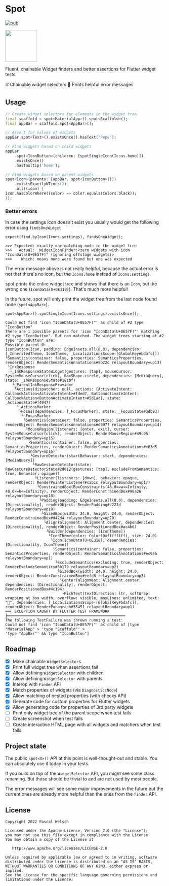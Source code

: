 # Spot

[![pub](https://img.shields.io/pub/v/spot?include_prereleases)](https://pub.dev/packages/spot)

<img src="https://user-images.githubusercontent.com/1096485/188243198-7abfc785-8ecd-40cb-bb28-5561610432a4.png" height="100px">

Fluent, chainable Widget finders and better assertions for Flutter widget tests

⛓️ Chainable widget selectors
💙 Prints helpful error messages

## Usage

```dart
// Create widget selectors for elements in the widget tree
final scaffold = spot<MaterialApp>().spot<Scaffold>();
final appBar = scaffold.spot<AppBar>();

// Assert for values of widgets
appBar.spot<Text>().existsOnce().hasText('Pepe');

// Find widgets based on child widgets
appBar
    .spot<IconButton>(children: [spotSingleIcon(Icons.home)])
    .existsOnce()
    .hasTooltip('home');

// Find widgets based on parent widgets
spot<Icon>(parents: [appBar, spot<IconButton>()])
    .existsExactlyNTimes(2)
    .all((icon) {
icon.hasColorWhere((color) => color.equals(Colors.black));
});
```

### Better errors

In case the settings icon doesn't exist you usually would get the following error using `findsOneWidget`

```
expect(find.byIcon(Icons.settings), findsOneWidget);

>>> Expected: exactly one matching node in the widget tree
>>>   Actual: _WidgetIconFinder:<zero widgets with icon "IconData(U+0E57F)" (ignoring offstage widgets)>
>>>    Which: means none were found but one was expected
```

The error message above is not really helpful, because the actual error is not that there's no icon, but the `Icons.home` instead of `Icons.settings`. 

spot prints the entire widget tree and shows that there is an `Icon`, but the wrong one (`IconData(U+0E318)`). 
That's much more helpful!

In the future, spot will only print the widget tree from the last node found node (`spot<AppBar>`).

```
spot<AppBar>().spotSingleIcon(Icons.settings).existsOnce();

Could not find 'icon "IconData(U+0E57F)"' as child of #2 type "IconButton"
There are 1 possible parents for 'icon "IconData(U+0E57F)"' matching #2 type "IconButton". But non matched. The widget trees starting at #2 type "IconButton" are:
Possible parent 0:
IconButton(Icon, padding: EdgeInsets.all(8.0), dependencies: [_InheritedTheme, IconTheme, _LocalizationsScope-[GlobalKey#bdafc]])
└Semantics(container: false, properties: SemanticsProperties, renderObject: RenderSemanticsAnnotations#9b22d relayoutBoundary=up13)
 └InkResponse
  └_InkResponseStateWidget(gestures: [tap], mouseCursor: SystemMouseCursor(click), BoxShape.circle, dependencies: [MediaQuery], state: _InkResponseState#181bf)
   └_ParentInkResponseProvider
    └Actions(dispatcher: null, actions: {ActivateIntent: CallbackAction<ActivateIntent>#fded7, ButtonActivateIntent: CallbackAction<ButtonActivateIntent>#5d1ad}, state: _ActionsState#f4947)
     └_ActionsMarker
      └Focus(dependencies: [_FocusMarker], state: _FocusState#3db93)
       └_FocusMarker
        └Semantics(container: false, properties: SemanticsProperties, renderObject: RenderSemanticsAnnotations#d907f relayoutBoundary=up14)
         └MouseRegion(listeners: [enter, exit], cursor: SystemMouseCursor(click), renderObject: RenderMouseRegion#49c96 relayoutBoundary=up15)
          └Semantics(container: false, properties: SemanticsProperties, renderObject: RenderSemanticsAnnotations#e83d5 relayoutBoundary=up16)
           └GestureDetector(startBehavior: start, dependencies: [MediaQuery])
            └RawGestureDetector(state: RawGestureDetectorState#2d012(gestures: [tap], excludeFromSemantics: true, behavior: opaque))
             └Listener(listeners: [down], behavior: opaque, renderObject: RenderPointerListener#cab1c relayoutBoundary=up17)
              └ConstrainedBox(BoxConstraints(48.0<=w<=Infinity, 48.0<=h<=Infinity), renderObject: RenderConstrainedBox#96a26 relayoutBoundary=up18)
               └Padding(padding: EdgeInsets.all(8.0), dependencies: [Directionality], renderObject: RenderPadding#c223d relayoutBoundary=up19)
                └SizedBox(width: 24.0, height: 24.0, renderObject: RenderConstrainedBox#d47d4 relayoutBoundary=up20)
                 └Align(alignment: Alignment.center, dependencies: [Directionality], renderObject: RenderPositionedBox#ac4b6)
                  └Builder(dependencies: [IconTheme])
                   └IconTheme(color: Color(0xffffffff), size: 24.0)
                    └Icon(IconData(U+0E318), dependencies: [Directionality, IconTheme])
                     └Semantics(container: false, properties: SemanticsProperties, renderObject: RenderSemanticsAnnotations#ec9ab relayoutBoundary=up1)
                      └ExcludeSemantics(excluding: true, renderObject: RenderExcludeSemantics#5b179 relayoutBoundary=up2)
                       └SizedBox(width: 24.0, height: 24.0, renderObject: RenderConstrainedBox#eefd6 relayoutBoundary=up3)
                        └Center(alignment: Alignment.center, dependencies: [Directionality], renderObject: RenderPositionedBox#4c194)
                         └RichText(textDirection: ltr, softWrap: wrapping at box width, overflow: visible, maxLines: unlimited, text: "", dependencies: [_LocalizationsScope-[GlobalKey#bdafc]], renderObject: RenderParagraph#35451 relayoutBoundary=up1)
══╡ EXCEPTION CAUGHT BY FLUTTER TEST FRAMEWORK ╞════════════════════════════════════════════════════
The following TestFailure was thrown running a test:
Could not find 'icon "IconData(U+0E57F)"' as child of [type "MaterialApp" > 'type "Scaffold"' >
'type "AppBar"' && type "IconButton"]
```

## Roadmap

- [x] Make chainable `WidgetSelector`s
- [x] Print full widget tree when assertions fail
- [x] Allow defining `WidgetSelector` with children
- [x] Allow defining `WidgetSelector` with parents
- [x] Interop with `Finder` API
- [x] Match properties of widgets (via `DiagnosticsNode`)
- [x] Allow matching of nested properties (with checks API)
- [x] Generate code for custom properties for Flutter widgets
- [x] Allow generating code for properties of 3rd party widgets
- [ ] Print only widget tree of the parent scope when test fails
- [ ] Create screenshot when test fails
- [ ] Create interactive HTML page with all widgets and matchers when test fails

## Project state

The public `spot<X>()` API at this point is well-thought-out and stable.
You can absolutely use it today in your tests.

If you build on top of the `WidgetSelector` API, you might see some class renaming. But those should be trivial to and are not used by most people.

The error messages will see some major improvements in the future but the current ones are already more helpful than the ones from the `finder` API.

## License

```
Copyright 2022 Pascal Welsch

Licensed under the Apache License, Version 2.0 (the "License");
you may not use this file except in compliance with the License.
You may obtain a copy of the License at

   http://www.apache.org/licenses/LICENSE-2.0

Unless required by applicable law or agreed to in writing, software
distributed under the License is distributed on an "AS IS" BASIS,
WITHOUT WARRANTIES OR CONDITIONS OF ANY KIND, either express or implied.
See the License for the specific language governing permissions and
limitations under the License.
```
